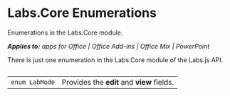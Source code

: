 
# Labs.Core Enumerations
Enumerations in the Labs.Core module.

 _**Applies to:** apps for Office | Office Add-ins | Office Mix | PowerPoint_

There is just one enumeration in the Labs.Core module of the Labs.js API.

## 


|||
|:-----|:-----|
| `enum LabMode`|Provides the  **edit** and **view** fields.|
